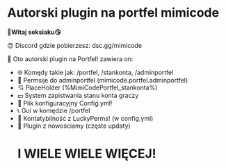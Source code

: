 # Autorski plugin na portfel mimicode

**👋Witaj seksiaku😘**

😍 Discord gdzie pobierzesz: dsc.gg/mimicode

🎇 Oto autorski plugin na Portfel! zawiera on:
 * 🌐 Komędy takie jak: /portfel, /stankonta, /adminportfel
 * 📛 Permsije do adminportfel (mimicode.portfel.adminportfel)
 * 💘 PlaceHolder (%MimiCodePortfel_stankonta%)
 * 💵 System zapistwania stanu konta graczy
 * 🔋 Plik konfiguracyjny Config.yml!
 * 📞 Gui w komędzie /portfel
 * 📡 Kontatybilność z LuckyPerms! (w config.yml)
 * 🔮 Plugin z nowościamy (częste updaty)
   # I WIELE WIELE WIĘCEJ!
